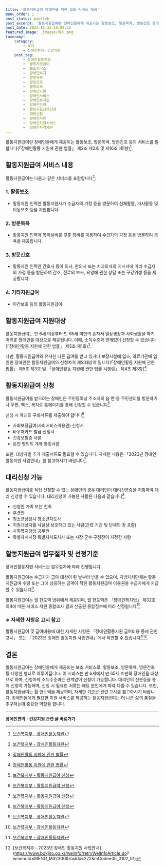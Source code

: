 ```yaml
---
title: '활동지원급여 장애인을 위한 보조 서비스 제공'
menu_order: 1
post_status: publish
post_excerpt: '활동지원급여란 장애인들에게 제공되는 활동보조, 방문목욕, 방문간호 등의 서비스를 말합니다  장애인활동 지원에 관한 법률  제2조 제2호 및 제16조 제1항   1 .'
post_date: 2023-11-15 19:09:32
featured_image: _images/복지.png
taxonomy:
    category:
        - 복지
        - 장애인편의ㆍ건강지원
    post_tag:
        - 장애인활동지원
        -  활동지원급여
        -  보조서비스
        -  장애인복지
        -  방문목욕
        -  방문간호
        -  활동보조
        -  장애인지원
        -  장애인서비스
        -  장애인복지법
        -  장애인신청
        -  활동지원급여신청
        -  대리신청
        -  장애인서류
        -  장애인지원서비스
        -  장애인자격제한
---
```



활동지원급여란 장애인들에게 제공되는 활동보조, 방문목욕, 방문간호 등의 서비스를 말합니다(「장애인활동 지원에 관한 법률」 제2조 제2호 및 제16조 제1항)[^1].

## 활동지원급여 서비스 내용

활동지원급여는 다음과 같은 서비스를 포함합니다[^1]:

### 1. 활동보조

- 활동지원 인력인 활동지원사가 수급자의 가정 등을 방문하여 신체활동, 가사활동 및 이동보조 등을 지원합니다.

### 2. 방문목욕

- 활동지원 인력이 목욕설비를 갖춘 장비를 이용하여 수급자의 가정 등을 방문하여 목욕을 제공합니다.

### 3. 방문간호

- 활동지원 인력인 간호사 등이 의사, 한의사 또는 치과의사의 지시서에 따라 수급자의 가정 등을 방문하여 간호, 진료의 보조, 요양에 관한 상담 또는 구강위생 등을 제공합니다.

### 4. 기타지원급여

- 야간보호 등의 활동지원급여.

## 활동지원급여 지원대상

활동지원급여는 만 6세 이상부터 만 65세 미만의 혼자서 일상생활과 사회생활을 하기 어려운 장애인을 대상으로 제공됩니다. 이때, 소득수준과 관계없이 신청할 수 있습니다(「장애인활동 지원에 관한 법률」 제5조 제1호)[^2].

다만, 활동지원급여와 유사한 다른 급여를 받고 있거나 보장시설에 입소, 의료기관에 입원한 장애인은 활동지원급여의 신청자격 제외대상이 됩니다(「장애인활동 지원에 관한 법률」 제5조 제3호 및 「장애인활동 지원에 관한 법률 시행령」 제4조 제3항)[^2].

## 활동지원급여 신청

활동지원급여를 받으려는 장애인은 주민등록상 주소지의 읍·면·동 주민센터를 방문하거나 우편, 팩스, 복지로 홈페이지를 통해 신청할 수 있습니다[^3].

신청 시 아래의 구비서류를 제출해야 합니다[^3]:

- 사회보장급여(사회서비스이용권) 신청서
- 바우처카드 발급 신청서
- 건강보험증 사본
- 본인 명의의 계좌 통장사본

또한, 대상자별 추가 제출서류도 필요할 수 있습니다. 자세한 내용은 「2023년 장애인 활동지원 사업안내」를 참고하시기 바랍니다[^3].

## 대리신청 가능

활동지원급여를 직접 신청할 수 없는 장애인의 경우 대리인이 대리신분증을 지참하여 대리 신청할 수 있습니다. 대리신청이 가능한 사람은 다음과 같습니다[^3]:

- 신청인 가족 또는 친족
- 후견인
- 청소년상담사·청소년지도사
- 지원대상자를 사실상 보호하고 있는 사람(관련 기관 및 단체의 장 포함)
- 사회복지담당 공무원
- 특별자치시장·특별자치도지사 또는 시장·군수·구청장이 지정한 사람

## 활동지원급여 업무절차 및 선정기준

장애인활동지원 서비스는 업무절차에 따라 진행됩니다.

활동지원급여는 수급자가 급여 대상이 된 날부터 받을 수 있으며, 지방자치단체는 활동지원급여 수량 또는 그에 상응하는 금액이 적힌 활동지원급여 이용권을 수급자에게 지급할 수 있습니다[^1].

활동지원급여는 월 한도액 범위에서 제공되며, 월 한도액은 「장애인복지법」 제32조의4에 따른 서비스 지원 종합조사 결과 산출된 종합점수에 따라 산정됩니다[^1].

### ※ 자세한 사항은 고시 참고

활동지원급여 및 급여비용에 대한 자세한 사항은 「장애인활동지원 급여비용 등에 관한 고시」 또는 「2023년 장애인 활동지원 사업안내」에서 확인할 수 있습니다[^1][^4].

## 결론

활동지원급여는 장애인들에게 제공되는 보조 서비스로, 활동보조, 방문목욕, 방문간호 등 다양한 형태로 이루어집니다. 이 서비스는 만 6세에서 만 65세 미만의 장애인을 대상으로 하며, 신청자의 소득수준과는 관계없이 신청이 가능합니다. 대리인의 신분증을 통해 신청이 가능하며, 신청 시 필요한 서류는 해당 본인에게 따라 다를 수 있습니다. 또한, 활동지원급여는 월 한도액을 제공하며, 자세한 기준은 관련 고시를 참고하시기 바랍니다. 장애인들에게 필요한 지원 서비스를 제공하는 활동지원급여는 더 나은 삶의 품질을 추구하는데 중요한 역할을 합니다.

[^1]: [보건복지부 - 장애인활동지원](https://www.bokjiro.go.kr/nwel/welfareinfo/factivies.jsp)
[^2]: [장애인활동 지원에 관한 법률](https://www.law.go.kr/LSW/lsInfoP.do?lsiSeq=206591)
[^3]: [보건복지부 - 활동지원급여 신청](https://www.bokjiro.go.kr/nwel/mobile/cus/wrt/wrtInfoCtgMobileMv.wrt?menuId=02&wrtSn=29774)
[^4]: [보건복지부 - 2023년 장애인 활동지원 사업안내](https://www.bokjiro.go.kr/welInfo/retrvWelInfoArticle.do? wmenuId=MENU_M32300&rbsIdx=272&mCode=05_0102_01)
<!-- wp:separator -->
<hr class="wp-block-separator has-alpha-channel-opacity"/>
<!-- /wp:separator -->

<!-- wp:group {"backgroundColor":"base","layout":{"type":"constrained"}} -->
<div class="wp-block-group has-base-background-color has-background"><!-- wp:paragraph {"align":"center","fontSize":"medium"} -->
<p class="has-text-align-center has-large-font-size"><strong>장애인편의ㆍ건강지원 관련 글 바로가기</strong></p>
<!-- /wp:paragraph -->


<!-- wp:latest-posts
{"categories":[{"id":22809,"count":19,"description":"","link":"https://uknowlaw.com/category/%ec%9e%a5%ec%95%a0%ec%9d%b8%ed%8e%b8%ec%9d%98%e3%86%8d%ea%b1%b4%ea%b0%95%ec%a7%80%ec%9b%90/","name":"장애인편의ㆍ건강지원","slug":"장애인편의ㆍ건강지원","taxonomy":"category","parent":0,"meta":[],"_links":{"self":[{"href":"https://uknowlaw.com/wp-json/wp/v2/categories/22809"}],"collection":[{"href":"https://uknowlaw.com/wp-json/wp/v2/categories"}],"about":[{"href":"https://uknowlaw.com/wp-json/wp/v2/taxonomies/category"}],"wp:post_type":[{"href":"https://uknowlaw.com/wp-json/wp/v2/posts?categories=22809"}],"curies":[{"name":"wp","href":"https://api.w.org/{rel}","templated":true}]}}],"postsToShow":100,"excerptLength":28,"postLayout":"grid","columns":2,"featuredImageAlign":"left","featuredImageSizeSlug":"large","fontSize":"small"} /--></div>
<!-- /wp:group -->